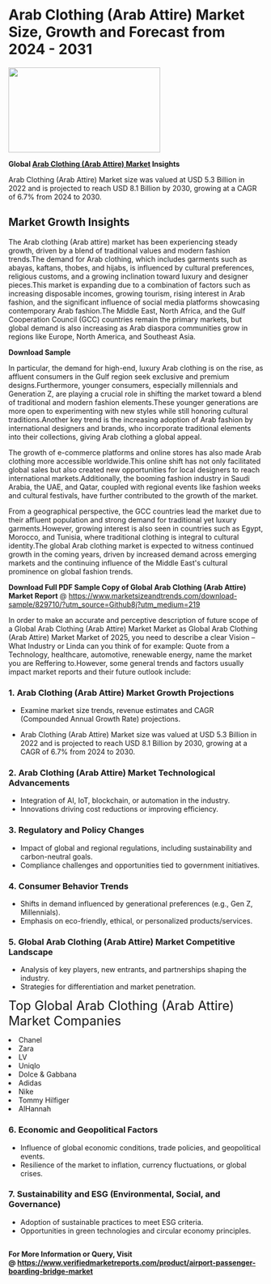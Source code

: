 <H1>Arab Clothing (Arab Attire) Market Size, Growth and Forecast from 2024 - 2031</H1><img class="aligncenter size-medium wp-image-584254" src="https://thirdeyenews.in/wp-content/uploads/2024/09/Global-Market-Research-300x168.jpeg" alt="" width="300" height="168" /><p><strong>Global&nbsp;<a href="https://www.marketsizeandtrends.com/download-sample/829710/?utm_source=Github8j?utm_medium=219">Arab Clothing (Arab Attire) Market</a> Insights</strong></p><p>Arab Clothing (Arab Attire) Market size was valued at USD 5.3 Billion in 2022 and is projected to reach USD 8.1 Billion by 2030, growing at a CAGR of 6.7% from 2024 to 2030.</p><p><h2>Market Growth Insights</h2> <p>The Arab clothing (Arab attire) market has been experiencing steady growth, driven by a blend of traditional values and modern fashion trends.The demand for Arab clothing, which includes garments such as abayas, kaftans, thobes, and hijabs, is influenced by cultural preferences, religious customs, and a growing inclination toward luxury and designer pieces.This market is expanding due to a combination of factors such as increasing disposable incomes, growing tourism, rising interest in Arab fashion, and the significant influence of social media platforms showcasing contemporary Arab fashion.The Middle East, North Africa, and the Gulf Cooperation Council (GCC) countries remain the primary markets, but global demand is also increasing as Arab diaspora communities grow in regions like Europe, North America, and Southeast Asia.</p> <p><strong>Download Sample</strong></p> <p>In particular, the demand for high-end, luxury Arab clothing is on the rise, as affluent consumers in the Gulf region seek exclusive and premium designs.Furthermore, younger consumers, especially millennials and Generation Z, are playing a crucial role in shifting the market toward a blend of traditional and modern fashion elements.These younger generations are more open to experimenting with new styles while still honoring cultural traditions.Another key trend is the increasing adoption of Arab fashion by international designers and brands, who incorporate traditional elements into their collections, giving Arab clothing a global appeal.</p> <p>The growth of e-commerce platforms and online stores has also made Arab clothing more accessible worldwide.This online shift has not only facilitated global sales but also created new opportunities for local designers to reach international markets.Additionally, the booming fashion industry in Saudi Arabia, the UAE, and Qatar, coupled with regional events like fashion weeks and cultural festivals, have further contributed to the growth of the market.</p> <p>From a geographical perspective, the GCC countries lead the market due to their affluent population and strong demand for traditional yet luxury garments.However, growing interest is also seen in countries such as Egypt, Morocco, and Tunisia, where traditional clothing is integral to cultural identity.The global Arab clothing market is expected to witness continued growth in the coming years, driven by increased demand across emerging markets and the continuing influence of the Middle East's cultural prominence on global fashion trends.</p> <p><span class=""><strong>Download Full PDF Sample Copy of Global Arab Clothing (Arab Attire) Market Report</strong> @ <a href="https://www.marketsizeandtrends.com/download-sample/829710/?utm_source=Github8j?utm_medium=219" target="_blank">https://www.marketsizeandtrends.com/download-sample/829710/?utm_source=Github8j?utm_medium=219</a></span></p><p>In order to make an accurate and perceptive description of future scope of a Global&nbsp;Arab Clothing (Arab Attire) Market Market as Global&nbsp;Arab Clothing (Arab Attire) Market Market of 2025, you need to describe a clear Vision &ndash; What Industry or Linda can you think of for example: Quote from a Technology, healthcare, automotive, renewable energy, name the market you are Reffering to.However, some general trends and factors usually impact market reports and their future outlook include:</p><h3>1.&nbsp;<strong>Arab Clothing (Arab Attire) Market Growth Projections</strong></h3><ul><li>Examine market size trends, revenue estimates and CAGR (Compounded Annual Growth Rate) projections.</li><li><p>Arab Clothing (Arab Attire) Market size was valued at USD 5.3 Billion in 2022 and is projected to reach USD 8.1 Billion by 2030, growing at a CAGR of 6.7% from 2024 to 2030.</p></li></ul><h3>2.&nbsp;<strong>Arab Clothing (Arab Attire) Market Technological Advancements</strong></h3><ul><li>Integration of AI, IoT, blockchain, or automation in the industry.</li><li>Innovations driving cost reductions or improving efficiency.</li></ul><h3>3.&nbsp;<strong>Regulatory and Policy Changes</strong></h3><ul><li>Impact of global and regional regulations, including sustainability and carbon-neutral goals.</li><li>Compliance challenges and opportunities tied to government initiatives.</li></ul><h3>4.&nbsp;<strong>Consumer Behavior Trends</strong></h3><ul><li>Shifts in demand influenced by generational preferences (e.g., Gen Z, Millennials).</li><li>Emphasis on eco-friendly, ethical, or personalized products/services.</li></ul><h3>5.&nbsp;<strong>Global Arab Clothing (Arab Attire) Market Competitive Landscape</strong></h3><ul><li>Analysis of key players, new entrants, and partnerships shaping the industry.</li><li>Strategies for differentiation and market penetration.</li></ul><p data-pm-slice="1 1 []"><span style="color: inherit; font-family: inherit; font-size: 25px;">Top Global Arab Clothing (Arab Attire) Market Companies</span></p><div class="" data-test-id=""><p><li>Chanel</li><li> Zara</li><li> LV</li><li> Uniqlo</li><li> Dolce & Gabbana</li><li> Adidas</li><li> Nike</li><li> Tommy Hilfiger</li><li> AlHannah</li></p></div><h3>6.&nbsp;<strong>Economic and Geopolitical Factors</strong></h3><ul><li>Influence of global economic conditions, trade policies, and geopolitical events.</li><li>Resilience of the market to inflation, currency fluctuations, or global crises.</li></ul><h3>7.&nbsp;<strong>Sustainability and ESG (Environmental, Social, and Governance)</strong></h3><ul><li>Adoption of sustainable practices to meet ESG criteria.</li><li>Opportunities in green technologies and circular economy principles.</li></ul><h2><strong style="font-size: 14px;">For More Information or Query, Visit @&nbsp;</strong><a style="background-color: #ffffff; font-size: 14px;" href="https://www.marketsizeandtrends.com/report/arab-clothing-arab-attire-market/" target="_blank">https://www.verifiedmarketreports.com/product/airport-passenger-boarding-bridge-market</a></h2>